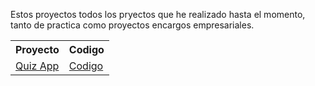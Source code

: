 Estos proyectos todos los pryectos que he realizado hasta el momento, tanto de practica como proyectos 
 encargos empresariales.

<table>
    <tr>
        <th>Proyecto</th>
        <th>Codigo</th>
    </tr>
    <tr>
        <td><a href="https://borgesmj.github.io/Quiz-app/index.html"> Quiz App</a>
        <td><a href="https://github.com/borgesmj/borgesmj.github.io/tree/main/Quiz-app"> Codigo<a></td>
    </tr>
</table>
